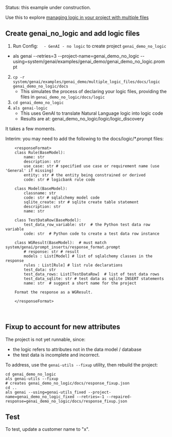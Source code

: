 Status: this example under construction.

Use this to explore [managing logic in your project with multiple files](https://apilogicserver.github.io/Docs/WebGenAI-CLI/#add-logic-to-existing-projects)

## Create genai_no_logic and add logic files
1. Run Config: `  - GenAI - no logic` to create project `genai_demo_no_logic`
*   als genai  --retries=3 --project-name=genai_demo_no_logic --using=system/genai/examples/genai_demo/genai_demo_no_logic.prompt

2. `cp -r system/genai/examples/genai_demo/multiple_logic_files/docs/logic genai_demo_no_logic/docs`
    * This simulates the process of declaring your logic files,
    providing the files in `genai_demo_no_logic/docs/logic`
3. `cd genai_demo_no_logic`
4. `als genai-logic`
    * This uses GenAI to translate Natural Language logic into logic code
    * Results are at: genai_demo_no_logic/logic/logic_discovery

It takes a few moments. 

Interim: you may need to add the following to the docs/logic/*.prompt files:

        <responseFormat>
        class Rule(BaseModel):
            name: str
            description: str
            use_case: str # specified use case or requirement name (use 'General' if missing)
            entity: str # the entity being constrained or derived
            code: str # logicbank rule code
            
        class Model(BaseModel):
            classname: str
            code: str # sqlalchemy model code
            sqlite_create: str # sqlite create table statement
            description: str
            name: str

        class TestDataRow(BaseModel):
            test_data_row_variable: str  # the Python test data row variable
            code: str  # Python code to create a test data row instance

        class WGResult(BaseModel):  # must match system/genai/prompt_inserts/response_format.prompt
            # response: str # result
            models : List[Model] # list of sqlalchemy classes in the response
            rules : List[Rule] # list rule declarations
            test_data: str
            test_data_rows: List[TestDataRow]  # list of test data rows
            test_data_sqlite: str # test data as sqlite INSERT statements
            name: str  # suggest a short name for the project

        Format the response as a WGResult.

        </responseFormat>

<br/>

## Fixup to account for new attributes

The project is not yet runnable, since: 
* the logic refers to attributes not in the data model / database
* the test data is incomplete and incorrect.

To address, use the `genai-utils --fixup` utility, then rebuild the project:

```
cd genai_demo_no_logic
als genai-utils --fixup
# creates genai_demo_no_logic/docs/response_fixup.json
cd ..
als genai --using=genai-utils_fixed --project-name=genai_demo_no_logic_fixed --retries=-1 --repaired-response=genai_demo_no_logic/docs/response_fixup.json
```

## Test

To test, update a customer name to "x".